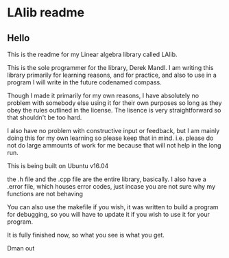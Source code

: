 # LAlib readme

## Hello

This is the readme for my Linear algebra library called LAlib.

This is the sole programmer for the library, Derek Mandl.  I am writing this library primarily for learning reasons, and for practice, and also to use in a program I will write in the future codenamed compass.

Though I made it primarily for my own reasons, I have absolutely no problem with somebody else using it for their own purposes so long as they obey the rules outlined in the license.  The lisence is very straightforward so that shouldn't be too hard.

I also have no problem with constructive input or feedback, but I am mainly doing this for my own learning so please keep that in mind.  i.e. please do not do large ammounts of work for me because that will not help in the long run.

This is being built on Ubuntu v16.04

the .h file and the .cpp file are the entire library, basically.  I also have a .error file, which houses error codes, just incase you are not sure why my functions are not behaving

You can also use the makefile if you wish, it was written to build a program for debugging, so you will have to update it if you wish to use it for your program.

It is fully finished now, so what you see is what you get.

Dman out
